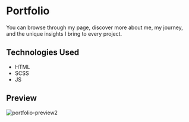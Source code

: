 # Portfolio

You can browse through my page, discover more about me, my journey, and the unique insights I bring to every project.

## Technologies Used

* HTML
* SCSS
* JS

## Preview

![portfolio-preview2](https://github.com/user-attachments/assets/49bea330-91a6-4ab1-8dfb-05e7e7e786a6)
